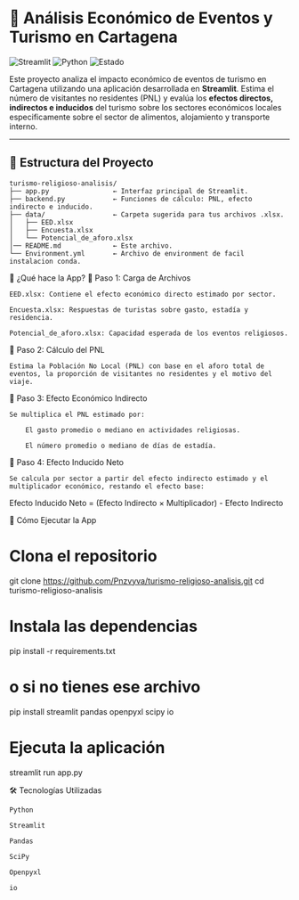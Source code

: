 # 🧭 Análisis Económico de Eventos y Turismo en Cartagena

![Streamlit](https://img.shields.io/badge/Streamlit-App-red?logo=streamlit)
![Python](https://img.shields.io/badge/Python-3.9%2B-blue?logo=python)
![Estado](https://img.shields.io/badge/Estado-En%20Desarrollo-yellow)

Este proyecto analiza el impacto económico de eventos de turismo en Cartagena utilizando una aplicación desarrollada en **Streamlit**. Estima el número de visitantes no residentes (PNL) y evalúa los **efectos directos, indirectos e inducidos** del turismo sobre los sectores económicos locales especificamente sobre el sector de alimentos, alojamiento y transporte interno.

---

## 📂 Estructura del Proyecto

```plaintext
turismo-religioso-analisis/
├── app.py                ← Interfaz principal de Streamlit.
├── backend.py            ← Funciones de cálculo: PNL, efecto indirecto e inducido.
├── data/                 ← Carpeta sugerida para tus archivos .xlsx.
│   ├── EED.xlsx
│   ├── Encuesta.xlsx
│   └── Potencial_de_aforo.xlsx
│── README.md             ← Este archivo.
└── Environment.yml       ← Archivo de environment de facil instalacion conda. 
```

🧠 ¿Qué hace la App?
🔹 Paso 1: Carga de Archivos

    EED.xlsx: Contiene el efecto económico directo estimado por sector.

    Encuesta.xlsx: Respuestas de turistas sobre gasto, estadía y residencia.

    Potencial_de_aforo.xlsx: Capacidad esperada de los eventos religiosos.

🔹 Paso 2: Cálculo del PNL

    Estima la Población No Local (PNL) con base en el aforo total de eventos, la proporción de visitantes no residentes y el motivo del viaje.

🔹 Paso 3: Efecto Económico Indirecto

    Se multiplica el PNL estimado por:

        El gasto promedio o mediano en actividades religiosas.

        El número promedio o mediano de días de estadía.

🔹 Paso 4: Efecto Inducido Neto

    Se calcula por sector a partir del efecto indirecto estimado y el multiplicador económico, restando el efecto base:

Efecto Inducido Neto = (Efecto Indirecto × Multiplicador) - Efecto Indirecto

🚀 Cómo Ejecutar la App

# Clona el repositorio
git clone https://github.com/Pnzvyva/turismo-religioso-analisis.git
cd turismo-religioso-analisis

# Instala las dependencias
pip install -r requirements.txt
# o si no tienes ese archivo
pip install streamlit pandas openpyxl scipy io

# Ejecuta la aplicación
streamlit run app.py

🛠 Tecnologías Utilizadas

    Python

    Streamlit

    Pandas

    SciPy

    Openpyxl

    io
